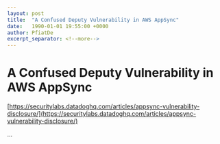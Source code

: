 ```yaml
---
layout: post
title:  "A Confused Deputy Vulnerability in AWS AppSync"
date:   1990-01-01 19:55:00 +0000
author: PfiatDe
excerpt_separator: <!--more-->
---
```


# A Confused Deputy Vulnerability in AWS AppSync
[https://securitylabs.datadoghq.com/articles/appsync-vulnerability-disclosure/](https://securitylabs.datadoghq.com/articles/appsync-vulnerability-disclosure/)

...
<!--more-->
